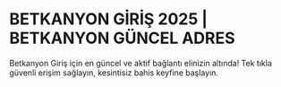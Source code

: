 # BETKANYON GİRİŞ 2025 | BETKANYON GÜNCEL ADRES
Betkanyon Giriş için en güncel ve aktif bağlantı elinizin altında! Tek tıkla güvenli erişim sağlayın, kesintisiz bahis keyfine başlayın.
